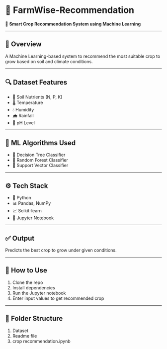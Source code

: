 # 🌾 FarmWise-Recommendation

🧠 **Smart Crop Recommendation System using Machine Learning**

---

## 📌 Overview  
A Machine Learning-based system to recommend the most suitable crop to grow based on soil and climate conditions.

---

## 🔍 Dataset Features  
- 🌱 Soil Nutrients (N, P, K)  
- 🌡️ Temperature  
- 💧 Humidity  
- 🌧️ Rainfall  
- 🧪 pH Level  

---

## 🤖 ML Algorithms Used  
- 🎯 Decision Tree Classifier  
- 🌳 Random Forest Classifier
- 🎯 Support Vector Classifier 

---

## ⚙️ Tech Stack  
- 🐍 Python  
- 📊 Pandas, NumPy  
- 📈 Scikit-learn  
- 📝 Jupyter Notebook  

---

## ✅ Output  
Predicts the best crop to grow under given conditions.

---

## 🚀 How to Use  
1. Clone the repo  
2. Install dependencies  
3. Run the Jupyter notebook  
4. Enter input values to get recommended crop  

---

## 📁 Folder Structure 
1. Dataset
2. Readme file
3. crop recommendation.ipynb
